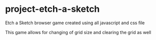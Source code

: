 # project-etch-a-sketch
Etch a Sketch browser game created using all javascript and css file

This game allows for changing of grid size and clearing the grid as well
